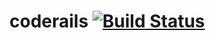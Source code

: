 # coderails [![Build Status](https://travis-ci.org/deepakmahakale/coderails.svg?branch=develop)](https://travis-ci.org/deepakmahakale/coderails)
